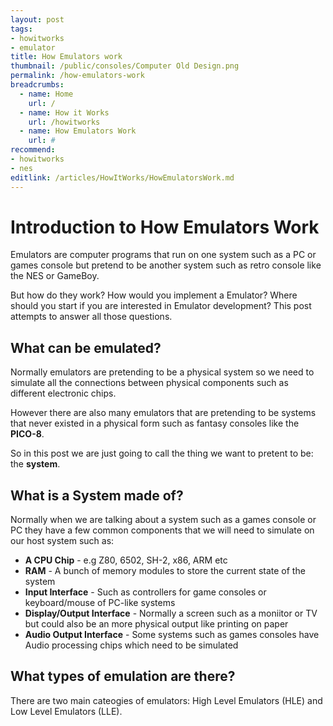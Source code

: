 ```yaml
---
layout: post
tags: 
- howitworks
- emulator
title: How Emulators work
thumbnail: /public/consoles/Computer Old Design.png
permalink: /how-emulators-work
breadcrumbs:
  - name: Home
    url: /
  - name: How it Works
    url: /howitworks
  - name: How Emulators Work
    url: #
recommend: 
- howitworks
- nes
editlink: /articles/HowItWorks/HowEmulatorsWork.md
---
```

# Introduction to How Emulators Work
Emulators are computer programs that run on one system such as a PC or games console but pretend to be another system such as retro console like the NES or GameBoy.

But how do they work? How would you implement a Emulator? Where should you start if you are interested in Emulator development? This post attempts to answer all those questions.

## What can be emulated?
Normally emulators are pretending to be a physical system so we need to simulate all the connections between physical components such as different electronic chips.

However there are also many emulators that are pretending to be systems that never existed in a physical form such as fantasy consoles like the **PICO-8**.

So in this post we are just going to call the thing we want to pretent to be: the **system**.

## What is a System made of?
Normally when we are talking about a system such as a games console or PC they have a few common components that we will need to simulate on our host system such as:
* **A CPU Chip** - e.g Z80, 6502, SH-2, x86, ARM etc
* **RAM** - A bunch of memory modules to store the current state of the system
* **Input Interface** - Such as controllers for game consoles or keyboard/mouse of PC-like systems
* **Display/Output Interface** - Normally a screen such as a moniitor or TV but could also be an more physical output like printing on paper
* **Audio Output Interface** - Some systems such as games consoles have Audio processing chips which need to be simulated

## What types of emulation are there?
There are two main cateogies of emulators: High Level Emulators (HLE) and Low Level Emulators (LLE).
